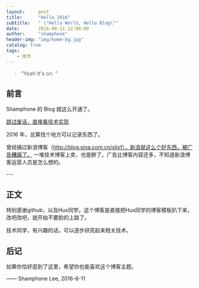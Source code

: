 ```yaml
---
layout:     post
title:      "Hello 2016"
subtitle:   " \"Hello World, Hello Blog\""
date:       2016-08-11 12:00:00
author:     "shamphone"
header-img: "img/home-bg.jpg"
catalog: true
tags:
    - 技术
---
```


> “Yeah It's on. ”


## 前言

Shamphone 的 Blog 就这么开通了。

[跳过废话，直接看技术实现 ](#build) 



2016 年，总算找个地方可以记录东西了。


曾经搞过新浪博客（http://blog.sina.com.cn/slixf），新浪就这么个好东西，被广告糟蹋了。 一堆技术博客上卖，也是醉了。广告比博客内容还多，不知道新浪博客运营人员是怎么想的。 


<p id = "build"></p>
---

## 正文

特别感谢github，以及Hux同学。这个博客是直接把Hux同学的博客模板扒下来，改吧改吧，就开始不要脸的上路了。 

技术同学，有兴趣的话，可以逐步研究起来相关技术。

## 后记

如果你恰好逛到了这里，希望你也能喜欢这个博客主题。

—— Shamphone Lee, 2016-8-11 


